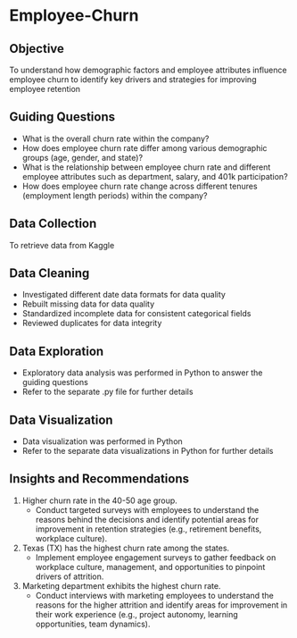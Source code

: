 # Employee-Churn

## Objective
To understand how demographic factors and employee attributes influence employee churn to identify key drivers and strategies for improving employee retention

## Guiding Questions
- What is the overall churn rate within the company?
- How does employee churn rate differ among various demographic groups (age, gender, and state)?
- What is the relationship between employee churn rate and different employee attributes such as department, salary, and 401k participation?
- How does employee churn rate change across different tenures (employment length periods) within the company?

## Data Collection
To retrieve data from Kaggle

## Data Cleaning
- Investigated different date data formats for data quality
- Rebuilt missing data for data quality
- Standardized incomplete data for consistent categorical fields
- Reviewed duplicates for data integrity

## Data Exploration
- Exploratory data analysis was performed in Python to answer the guiding questions
- Refer to the separate .py file for further details

## Data Visualization
- Data visualization was performed in Python
- Refer to the separate data visualizations in Python for further details

## Insights and Recommendations
1. Higher churn rate in the 40-50 age group.
    - Conduct targeted surveys with employees to understand the reasons behind the decisions and identify potential areas for improvement in retention strategies (e.g., retirement benefits, workplace culture).
2. Texas (TX) has the highest churn rate among the states.
    - Implement employee engagement surveys to gather feedback on workplace culture, management, and opportunities to pinpoint drivers of attrition.
3. Marketing department exhibits the highest churn rate.
    - Conduct interviews with marketing employees to understand the reasons for the higher attrition and identify areas for improvement in their work experience (e.g., project autonomy, learning opportunities, team dynamics).
